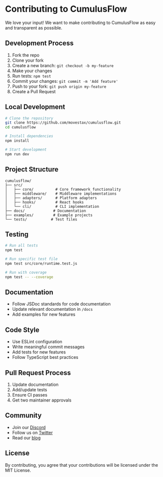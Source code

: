 # Contributing to CumulusFlow

We love your input! We want to make contributing to CumulusFlow as easy and transparent as possible.

## Development Process

1. Fork the repo
2. Clone your fork
3. Create a new branch: `git checkout -b my-feature`
4. Make your changes
5. Run tests: `npm test`
6. Commit your changes: `git commit -m 'Add feature'`
7. Push to your fork: `git push origin my-feature`
8. Create a Pull Request

## Local Development

```bash
# Clone the repository
git clone https://github.com/movestax/cumulusflow.git
cd cumulusflow

# Install dependencies
npm install

# Start development
npm run dev
```

## Project Structure

```
cumulusflow/
├── src/
│   ├── core/          # Core framework functionality
│   ├── middleware/    # Middleware implementations
│   ├── adapters/      # Platform adapters
│   ├── hooks/         # React hooks
│   └── cli/           # CLI implementation
├── docs/             # Documentation
├── examples/         # Example projects
└── tests/           # Test files
```

## Testing

```bash
# Run all tests
npm test

# Run specific test file
npm test src/core/runtime.test.js

# Run with coverage
npm test -- --coverage
```

## Documentation

- Follow JSDoc standards for code documentation
- Update relevant documentation in `/docs`
- Add examples for new features

## Code Style

- Use ESLint configuration
- Write meaningful commit messages
- Add tests for new features
- Follow TypeScript best practices

## Pull Request Process

1. Update documentation
2. Add/update tests
3. Ensure CI passes
4. Get two maintainer approvals

## Community

- Join our [Discord](https://discord.gg/cumulusflow)
- Follow us on [Twitter](https://twitter.com/cumulusflow)
- Read our [blog](https://blog.cumulusflow.dev)

## License

By contributing, you agree that your contributions will be licensed under the MIT License.